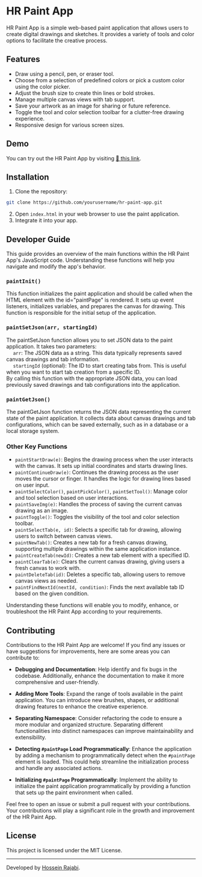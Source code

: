 # HR Paint App

HR Paint App is a simple web-based paint application that allows users to create digital drawings and sketches. It provides a variety of tools and color options to facilitate the creative process.

## Features

- Draw using a pencil, pen, or eraser tool.
- Choose from a selection of predefined colors or pick a custom color using the color picker.
- Adjust the brush size to create thin lines or bold strokes.
- Manage multiple canvas views with tab support.
- Save your artwork as an image for sharing or future reference.
- Toggle the tool and color selection toolbar for a clutter-free drawing experience.
- Responsive design for various screen sizes.

## Demo

You can try out the HR Paint App by visiting [🔗 this link](https://hobert-rj.github.io/hr-paint-app/).

## Installation

1. Clone the repository:
```bash
git clone https://github.com/yourusername/hr-paint-app.git
```
2. Open `index.html` in your web browser to use the paint application.
3. Integrate it into your app.

## Developer Guide
This guide provides an overview of the main functions within the HR Paint App's JavaScript code. Understanding these functions will help you navigate and modify the app's behavior.

### `paintInit()`
This function initializes the paint application and should be called when the HTML element with the id="paintPage" is rendered. It sets up event listeners, initializes variables, and prepares the canvas for drawing. This function is responsible for the initial setup of the application.

### `paintSetJson(arr, startingId)`
The paintSetJson function allows you to set JSON data to the paint application. It takes two parameters:<br>
&emsp; `arr`: The JSON data as a string. This data typically represents saved canvas drawings and tab information.<br>
&emsp; `startingId` (optional): The ID to start creating tabs from. This is useful when you want to start tab creation from a specific ID.<br>
By calling this function with the appropriate JSON data, you can load previously saved drawings and tab configurations into the application.

### `paintGetJson()`
The paintGetJson function returns the JSON data representing the current state of the paint application. It collects data about canvas drawings and tab configurations, which can be saved externally, such as in a database or a local storage system.

### Other Key Functions
- `paintStartDraw(e)`: Begins the drawing process when the user interacts with the canvas. It sets up initial coordinates and starts drawing lines.
- `paintContinueDraw(e)`: Continues the drawing process as the user moves the cursor or finger. It handles the logic for drawing lines based on user input.
- `paintSelectColor()`, `paintPickColor()`, `paintSetTool()`: Manage color and tool selection based on user interactions.
- `paintSaveImg(e)`: Handles the process of saving the current canvas drawing as an image.
- `paintToggle()`: Toggles the visibility of the tool and color selection toolbar.
- `paintSelectTab(e, id)`: Selects a specific tab for drawing, allowing users to switch between canvas views.
- `paintNewTab()`: Creates a new tab for a fresh canvas drawing, supporting multiple drawings within the same application instance.
- `paintCreateTab(newId)`: Creates a new tab element with a specified ID.
- `paintClearTab(e)`: Clears the current canvas drawing, giving users a fresh canvas to work with.
- `paintDeleteTab(id)`: Deletes a specific tab, allowing users to remove canvas views as needed.
- `paintFindNextId(nextId, condition)`: Finds the next available tab ID based on the given condition.

Understanding these functions will enable you to modify, enhance, or troubleshoot the HR Paint App according to your requirements.

## Contributing

Contributions to the HR Paint App are welcome! If you find any issues or have suggestions for improvements, here are some areas you can contribute to:

- **Debugging and Documentation**: Help identify and fix bugs in the codebase. Additionally, enhance the documentation to make it more comprehensive and user-friendly.

- **Adding More Tools**: Expand the range of tools available in the paint application. You can introduce new brushes, shapes, or additional drawing features to enhance the creative experience.

- **Separating Namespace**: Consider refactoring the code to ensure a more modular and organized structure. Separating different functionalities into distinct namespaces can improve maintainability and extensibility.

- **Detecting `#paintPage` Load Programmatically**: Enhance the application by adding a mechanism to programmatically detect when the `#paintPage` element is loaded. This could help streamline the initialization process and handle any associated actions.

- **Initializing `#paintPage` Programmatically**: Implement the ability to initialize the paint application programmatically by providing a function that sets up the paint environment when called.

Feel free to open an issue or submit a pull request with your contributions. Your contributions will play a significant role in the growth and improvement of the HR Paint App.

## License

This project is licensed under the MIT License.

---

Developed by [Hossein Rajabi](https://github.com/hobert-rj).
